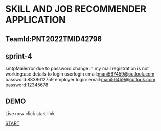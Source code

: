 

# SKILL AND JOB RECOMMENDER APPLICATION
## TeamId:PNT2022TMID42796
## sprint-4
smtpMailerror due to password change in my mail registration is not working:use details to login userlogin email:mani567459@outlook.com password:8838612759 employer login: email:mani56459@outlook.com password:12345678
## DEMO
Live now click start link

[START](http://159.122.179.176:30928/)

  

  

